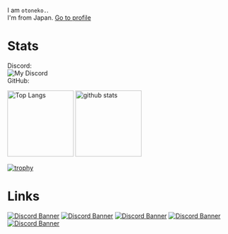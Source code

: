 I am `otoneko.`.<br>
I'm from Japan.
<a href="https://otoneko.jp/">Go to profile</a>

# Stats
Discord:<br>
![My Discord](https://discord-readme-badge.vercel.app/api?id=957885295251034112)<br>
GitHub:<br>
<p align="left"> 
  <img alt="Top Langs" height="150px" src="https://github-readme-stats.vercel.app/api/top-langs/?username=otoneko1102&layout=compact&show_icons=true&theme=tokyonight" />
  <img alt="github stats" height="150px" src="https://github-readme-stats.vercel.app/api?username=otoneko1102&theme=tokyonight&show_icons=ture" />
</p>

[![trophy](https://github-profile-trophy.vercel.app/?username=otoneko1102&theme=tokyonight&column=7
)](https://github.com/ryo-ma/github-profile-trophy)

# Links
<a href="https://discord.gg/yKW8wWKCnS"><img src="https://discordapp.com/api/guilds/1005287561582878800/widget.png?style=banner4" alt="Discord Banner"/></a>
<a href="https://discord.gg/RhGkd3Fpbj"><img src="https://discordapp.com/api/guilds/1040774666794573975/widget.png?style=banner4" alt="Discord Banner"/></a>
<a href="https://discord.gg/3u7vKV39K4"><img src="https://discordapp.com/api/guilds/1119448861610622976/widget.png?style=banner4" alt="Discord Banner"/></a>
<a href="https://discord.gg/wmmzAjj4B5"><img src="https://discordapp.com/api/guilds/1149350818747781120/widget.png?style=banner4" alt="Discord Banner"/></a>
<a href="https://discord.gg/QgfZATtD6a"><img src="https://discordapp.com/api/guilds/1179235961398370364/widget.png?style=banner4" alt="Discord Banner"/></a>

